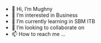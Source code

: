 - 👋 Hi, I’m Mughny
- 👀 I’m interested in Business 
- 🌱 I’m currently learning in SBM ITB
- 💞️ I’m looking to collaborate on 
- 📫 How to reach me ...

<!---
Mughny0212/Mughny0212 is a ✨ special ✨ repository because its `README.md` (this file) appears on your GitHub profile.
You can click the Preview link to take a look at your changes.
--->
